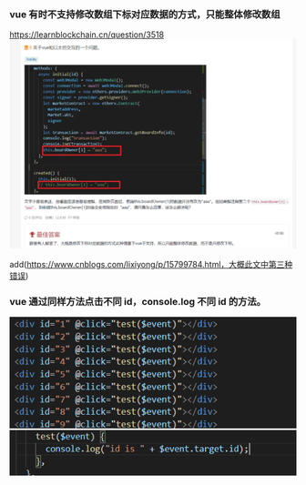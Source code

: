 ### vue 有时不支持修改数组下标对应数据的方式，只能整体修改数组

https://learnblockchain.cn/question/3518  
![](./img/2022-05-02-23-00-59.png)

add(https://www.cnblogs.com/lixiyong/p/15799784.html，大概此文中第三种错误)

### vue 通过同样方法点击不同 id，console.log 不同 id 的方法。

![](./img/2022-05-04-14-33-03.png)  
![](./img/2022-05-04-14-33-24.png)
